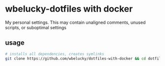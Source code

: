 # wbelucky-dotfiles with docker

My personal settings.
This may contain unaligned comments, unused scripts, or suboptimal settings

## usage

```bash
# installs all dependencies, creates symlinks
git clone https://github.com/wbelucky/dotfiles-with-docker && cd dotfiles-with-docker && install.sh
```
